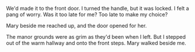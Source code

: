 We'd made it to the front door. I turned the handle, but it was locked. I felt a pang of worry. Was it too late for me? Too late to make my choice?

Mary beside me reached up, and the door opened for her.

The manor grounds were as grim as they'd been when I left. But I stepped out of the warm hallway and onto the front steps. Mary walked beside me. 
